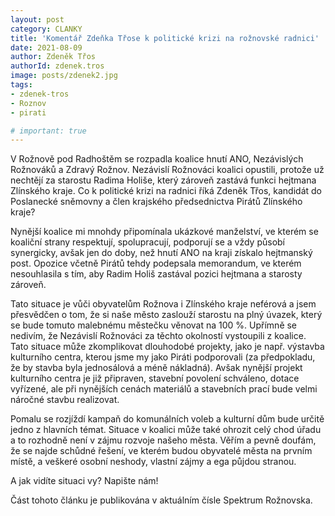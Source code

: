 ```yaml
---
layout: post
category: CLANKY
title: 'Komentář Zdeňka Třose k politické krizi na rožnovské radnici' 
date: 2021-08-09
author: Zdeněk Třos
authorId: zdenek.tros
image: posts/zdenek2.jpg  
tags: 
- zdenek-tros
- Roznov
- pirati

# important: true
---
```

V Rožnově pod Radhoštěm se rozpadla koalice hnutí ANO, Nezávislých Rožnováků a Zdravý Rožnov. Nezávislí Rožnováci koalici opustili, protože už nechtějí za starostu Radima Holiše, který zároveň zastává funkci hejtmana Zlínského kraje. Co k politické krizi na radnici říká Zdeněk Třos, kandidát do Poslanecké sněmovny a člen krajského předsednictva Pirátů Zlínského kraje? 

Nynější koalice mi mnohdy připomínala ukázkové manželství, ve kterém se koaliční strany respektují, spolupracují, podporují se a vždy působí synergicky, avšak jen do doby, než hnutí ANO na kraji získalo hejtmanský post. Opozice včetně Pirátů tehdy podepsala memorandum, ve kterém nesouhlasila s tím, aby Radim Holiš zastával pozici hejtmana a starosty zároveň. 

Tato situace je vůči obyvatelům Rožnova i Zlínského kraje neférová a jsem přesvědčen o tom, že si naše město zaslouží starostu na plný úvazek, který se bude tomuto malebnému městečku věnovat na 100 %. Upřímně se nedivím, že Nezávislí Rožnováci za těchto okolností vystoupili z koalice. Tato situace může zkomplikovat dlouhodobé projekty, jako je např. výstavba kulturního centra, kterou jsme my jako Piráti podporovali (za předpokladu, že by stavba byla jednosálová a méně nákladná). Avšak nynější projekt kulturního centra je již připraven, stavební povolení schváleno, dotace vyřízené, ale při nynějších cenách materiálů a stavebních prací bude velmi náročné stavbu realizovat. 

Pomalu se rozjíždí kampaň do komunálních voleb a kulturní dům bude určitě jedno z hlavních témat. Situace v koalici může také ohrozit celý chod úřadu a to rozhodně není v zájmu rozvoje našeho města. Věřím a pevně doufám, že se najde schůdné řešení, ve kterém budou obyvatelé města na prvním místě, a veškeré osobní neshody, vlastní zájmy a ega půjdou stranou.

A jak vidíte situaci vy? Napište nám!

Část tohoto článku je publikována v aktuálním čísle Spektrum Rožnovska.



